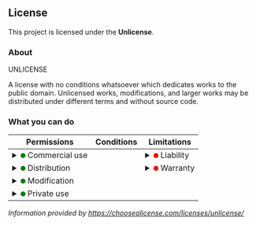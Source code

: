 ## License
This project is licensed under the **Unlicense**.

### About
UNLICENSE

A license with no conditions whatsoever which dedicates works to the public domain. Unlicensed works, modifications, and larger works may be distributed under different terms and without source code.

### What you can do
| Permissions                                                                                                                                                                                                                                     | Conditions | Limitations                                                                                                                                                                                                                       |
|-------------------------------------------------------------------------------------------------------------------------------------------------------------------------------------------------------------------------------------------------|------------|-----------------------------------------------------------------------------------------------------------------------------------------------------------------------------------------------------------------------------------|
| <details><summary><svg width="10" height="10" xmlns="http://www.w3.org/2000/svg"><circle cx="5" cy="5" r="5" fill="green"/></svg> Commercial use</summary>The licensed material and derivatives may be used for commercial purposes.</details>  |            | <details><summary><svg width="10" height="10" xmlns="http://www.w3.org/2000/svg"><circle cx="5" cy="5" r="5" fill="red"/></svg> Liability</summary>This license includes a limitation of liability.</details>                     |
| <details><summary><svg width="10" height="10" xmlns="http://www.w3.org/2000/svg"><circle cx="5" cy="5" r="5" fill="green"/></svg> Distribution</summary>The licensed material may be distributed.</details>                                     |            | <details><summary><svg width="10" height="10" xmlns="http://www.w3.org/2000/svg"><circle cx="5" cy="5" r="5" fill="red"/></svg> Warranty</summary>This license explicitly states that it does NOT provide any warranty.</details> |
| <details><summary><svg width="10" height="10" xmlns="http://www.w3.org/2000/svg"><circle cx="5" cy="5" r="5" fill="green"/></svg> Modification</summary>The licensed material may be modified.</details>                                        |            |                                                                                                                                                                                                                                   |
| <details><summary><svg width="10" height="10" xmlns="http://www.w3.org/2000/svg"><circle cx="5" cy="5" r="5" fill="green"/></svg> Private use</summary>The licensed material may be used and modified in private.</details>                     |            |                                                                                                                                                                                                                                   |

*Information provided by https://choosealicense.com/licenses/unlicense/*
